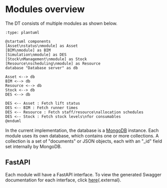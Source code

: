 # Modules overview

The DT consists of multiple modules as shown below.

```{kroki}
:type: plantuml

@startuml components
[Asset\nstatus\nmodule] as Asset
[BIM\nmodule] as BIM
[Simulation\nmodule] as DES
[Stock\nManagement\nmodule] as Stock
[Resource\nscheduling\nmodule] as Resource
database "Database server" as db

Asset <--> db
BIM <--> db
Resource <--> db
Stock <--> db
DES <--> db

DES <-- Asset : Fetch lift status
DES <-- BIM : Fetch runner times
DES <-- Resource : Fetch staff/resource\nallocation schedules
DES <-- Stock : Fetch stock levels\nfor consumables
@enduml
```

In the current implementation, the database is a [MongoDB](https://www.mongodb.com/) instance.
Each module uses its own database, which contains one or more collections.
A collection is a set of "documents" or JSON objects, each with an "_id" field set internally by MongoDB.

## FastAPI

Each module will have a FastAPI interface. To view the generated Swagger documentation for each interface, click [here](/dev){.external}.